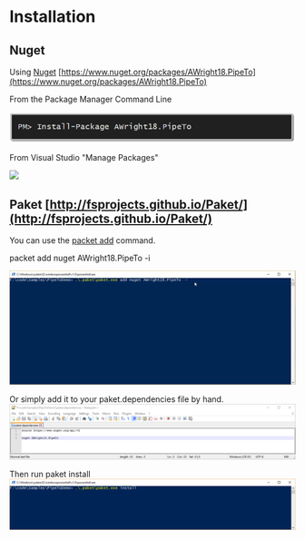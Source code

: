 
# Installation

## Nuget
Using [Nuget](https://www.nuget.org/) [https://www.nuget.org/packages/AWright18.PipeTo](https://www.nuget.org/packages/AWright18.PipeTo)

From the Package Manager Command Line

![](images/package_manager_commandline_install.png)

From Visual Studio "Manage Packages"

![](images/install_with_nuget.gif)

## Paket [http://fsprojects.github.io/Paket/](http://fsprojects.github.io/Paket/)

You can use the [packet add](http://fsprojects.github.io/Paket/paket-add.html) command.  

packet add nuget AWright18.PipeTo -i 

![](images/Install_with_paket.gif)


Or simply add it to your paket.dependencies file by hand. 
![](images/paket.dependencies.png)

Then run paket install
![](images/paket_install.png)